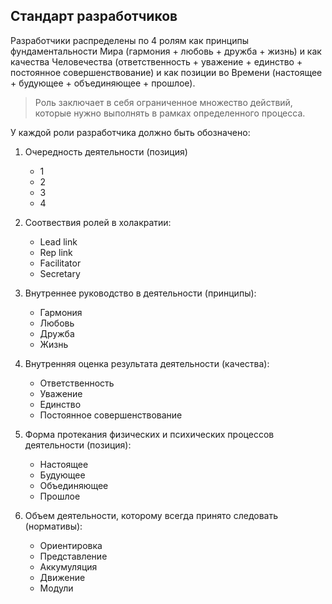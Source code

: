 ## Стандарт разработчиков

Разработчики распределены по 4 ролям как принципы фундаментальности Мира (гармония + любовь + дружба + жизнь) и как качества Человечества (ответственность + уважение + единство + постоянное совершенствование) и как позиции во Времени (настоящее + будующее + объединяющее + прошлое). 

> Роль заключает в себя ограниченное множество действий, которые нужно выполнять в рамках определенного процесса. 

У каждой роли разработчика должно быть обозначено: 

1. Очередность деятельности (позиция)
    - 1
    - 2
    - 3
    - 4

2. Соотвествия ролей в холакратии:
    - Lead link
    - Rep link
    - Facilitator
    - Secretary


3. Внутреннее руководство в деятельности (принципы):
    - Гармония
    - Любовь
    - Дружба
    - Жизнь

4. Внутренняя оценка результата деятельности (качества):
    - Ответственность
    - Уважение
    - Единство
    - Постоянное совершенствование

5. Форма протекания физических и психических процессов деятельности (позиция):
    - Настоящее
    - Будующее
    - Объединяющее
    - Прошлое

6. Объем деятельности, которому всегда принято следовать (нормативы):
    - Ориентировка
    - Представление
    - Аккумуляция
    - Движение
    - Модули
